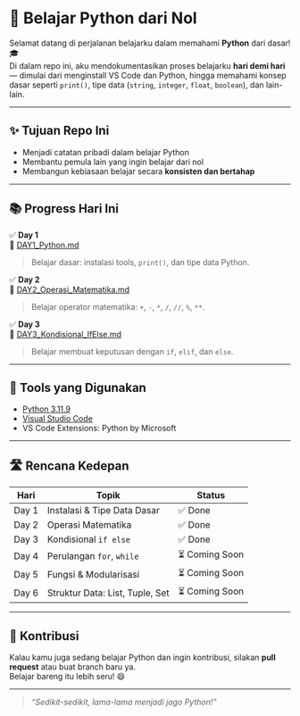 # 🐍 Belajar Python dari Nol

Selamat datang di perjalanan belajarku dalam memahami **Python** dari dasar! 🎓  
Di dalam repo ini, aku mendokumentasikan proses belajarku **hari demi hari** — dimulai dari menginstall VS Code dan Python, hingga memahami konsep dasar seperti `print()`, tipe data (`string`, `integer`, `float`, `boolean`), dan lain-lain.

---

## ✨ Tujuan Repo Ini

- Menjadi catatan pribadi dalam belajar Python
- Membantu pemula lain yang ingin belajar dari nol
- Membangun kebiasaan belajar secara **konsisten dan bertahap**

---

## 📚 Progress Hari Ini

✅ **Day 1**  
📄 [DAY1_Python.md](DAY1_Python.md)  
> Belajar dasar: instalasi tools, `print()`, dan tipe data Python.

✅ **Day 2**  
📄 [DAY2_Operasi_Matematika.md](DAY2_Python.md)  
> Belajar operator matematika: `+`, `-`, `*`, `/`, `//`, `%`, `**`.

✅ **Day 3**  
📄 [DAY3_Kondisional_IfElse.md](DAY3_Kondisional_IfElse.md)  
> Belajar membuat keputusan dengan `if`, `elif`, dan `else`.

---

## 🔧 Tools yang Digunakan

- [Python 3.11.9](https://www.python.org/)
- [Visual Studio Code](https://code.visualstudio.com/)
- VS Code Extensions: Python by Microsoft

---

## 🛣 Rencana Kedepan

| Hari | Topik                            | Status     |
|------|----------------------------------|------------|
| Day 1 | Instalasi & Tipe Data Dasar     | ✅ Done     |
| Day 2 | Operasi Matematika              | ✅ Done     |
| Day 3 | Kondisional `if else`           | ✅ Done     |
| Day 4 | Perulangan `for`, `while`       | ⏳ Coming Soon |
| Day 5 | Fungsi & Modularisasi           | ⏳ Coming Soon |
| Day 6 | Struktur Data: List, Tuple, Set | ⏳ Coming Soon |

---

## 🤝 Kontribusi

Kalau kamu juga sedang belajar Python dan ingin kontribusi, silakan **pull request** atau buat branch baru ya.  
Belajar bareng itu lebih seru! 😄

---

> _“Sedikit-sedikit, lama-lama menjadi jago Python!”_
